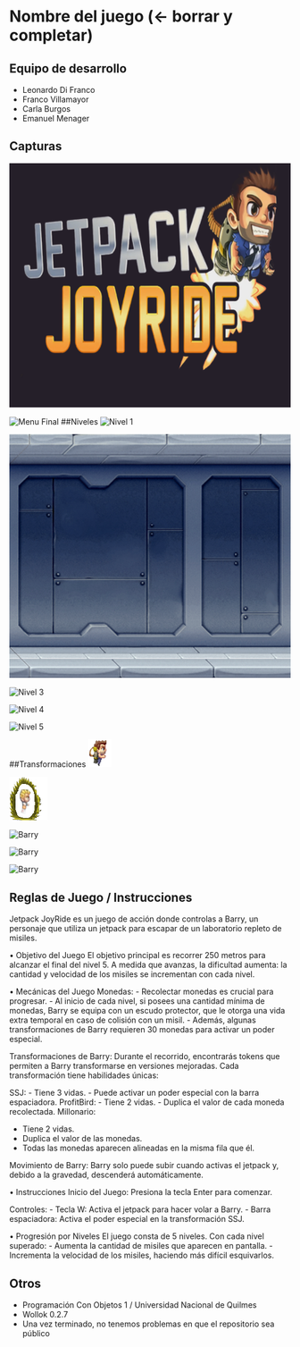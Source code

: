 # Nombre del juego (<- borrar y completar)

## Equipo de desarrollo

- Leonardo Di Franco
- Franco Villamayor
- Carla Burgos
- Emanuel Menager

## Capturas

![Menu Inicio](https://raw.githubusercontent.com/obj1unq/2024s2-tp-grupal-juego-2024s2-grupo6/refs/heads/main/assets/menu.png)

![Menu Final]()
  ##Niveles
![Nivel 1]()

![Nivel 2](https://github.com/obj1unq/2024s2-tp-grupal-juego-2024s2-grupo6/blob/main/assets/fondoo2.png)

![Nivel 3]()

![Nivel 4]()

![Nivel 5]()


  ##Transformaciones
![Barry Normal](https://raw.githubusercontent.com/obj1unq/2024s2-tp-grupal-juego-2024s2-grupo6/refs/heads/main/assets/barrynormal.png)

![Barry SSJ](https://raw.githubusercontent.com/obj1unq/2024s2-tp-grupal-juego-2024s2-grupo6/refs/heads/main/assets/barrysupersj1.png)

![Barry ]()

![Barry ]()

![Barry ]()

## Reglas de Juego / Instrucciones

Jetpack JoyRide es un juego de acción donde controlas a Barry, un personaje que utiliza un jetpack para escapar de un laboratorio repleto de misiles.

• Objetivo del Juego
  El objetivo principal es recorrer 250 metros para alcanzar el final del nivel 5. A medida que   avanzas, la dificultad aumenta: la cantidad y velocidad de los misiles se incrementan con cada nivel.

• Mecánicas del Juego
  Monedas:
    - Recolectar monedas es crucial para progresar.
    - Al inicio de cada nivel, si posees una cantidad mínima de monedas, Barry se equipa con un escudo protector, que le otorga una vida extra temporal en caso de colisión con un misil.
    - Además, algunas transformaciones de Barry requieren 30 monedas para activar un poder especial.
    
  Transformaciones de Barry:
  Durante el recorrido, encontrarás tokens que permiten a Barry transformarse en versiones mejoradas. Cada transformación tiene habilidades únicas:

  SSJ:
    - Tiene 3 vidas.
    - Puede activar un poder especial con la barra espaciadora.
  ProfitBird:
    - Tiene 2 vidas.
    - Duplica el valor de cada moneda recolectada.
  Millonario:
   - Tiene 2 vidas.
   - Duplica el valor de las monedas.
   - Todas las monedas aparecen alineadas en la misma fila que él.
  
  Movimiento de Barry:
  Barry solo puede subir cuando activas el jetpack y, debido a la gravedad, descenderá automáticamente.
  
• Instrucciones
  Inicio del Juego: Presiona la tecla Enter para comenzar.
  
  Controles:
    - Tecla W: Activa el jetpack para hacer volar a Barry.
    - Barra espaciadora: Activa el poder especial en la transformación SSJ.

• Progresión por Niveles
  El juego consta de 5 niveles. Con cada nivel superado:
    - Aumenta la cantidad de misiles que aparecen en pantalla.
    - Incrementa la velocidad de los misiles, haciendo más difícil esquivarlos.

## Otros

- Programación Con Objetos 1 / Universidad Nacional de Quilmes
- Wollok 0.2.7
- Una vez terminado, no tenemos problemas en que el repositorio sea público

